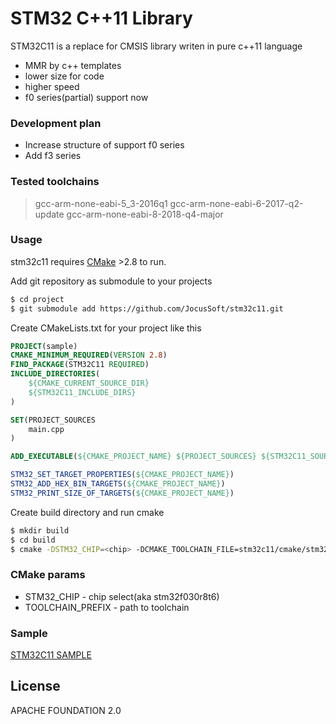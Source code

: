 # STM32 C++11 Library

STM32C11 is a replace for CMSIS library writen in pure c++11 language

  - MMR by c++ templates
  - lower size for code
  - higher speed
  - f0 series(partial) support now

### Development plan

  - Increase structure of support f0 series
  - Add f3 series

### Tested toolchains
>gcc-arm-none-eabi-5_3-2016q1
>gcc-arm-none-eabi-6-2017-q2-update
>gcc-arm-none-eabi-8-2018-q4-major

### Usage

stm32c11 requires [CMake](https://cmake.org/) >2.8 to run.

Add git repository as submodule to your projects

```sh
$ cd project
$ git submodule add https://github.com/JocusSoft/stm32c11.git
```

Create CMakeLists.txt for your project like this

```cmake
PROJECT(sample)
CMAKE_MINIMUM_REQUIRED(VERSION 2.8)
FIND_PACKAGE(STM32C11 REQUIRED)
INCLUDE_DIRECTORIES(
    ${CMAKE_CURRENT_SOURCE_DIR}
    ${STM32C11_INCLUDE_DIRS}
)

SET(PROJECT_SOURCES
    main.cpp
)

ADD_EXECUTABLE(${CMAKE_PROJECT_NAME} ${PROJECT_SOURCES} ${STM32C11_SOURCES})

STM32_SET_TARGET_PROPERTIES(${CMAKE_PROJECT_NAME})
STM32_ADD_HEX_BIN_TARGETS(${CMAKE_PROJECT_NAME})
STM32_PRINT_SIZE_OF_TARGETS(${CMAKE_PROJECT_NAME})
```
Create build directory and run cmake
```sh
$ mkdir build
$ cd build
$ cmake -DSTM32_CHIP=<chip> -DCMAKE_TOOLCHAIN_FILE=stm32c11/cmake/stm32c11.cmake -DTOOLCHAIN_PREFIX=<path to toolchain> ..
```

### CMake params

 - STM32_CHIP - chip select(aka stm32f030r8t6)
 - TOOLCHAIN_PREFIX - path to toolchain

### Sample

[STM32C11 SAMPLE](https://github.com/JocusSoft/stm32c11sample)

License
----

APACHE FOUNDATION 2.0
